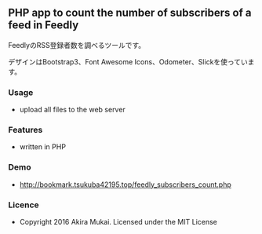 ## PHP app to count the number of subscribers of a feed in Feedly

FeedlyのRSS登録者数を調べるツールです。

デザインはBootstrap3、Font Awesome Icons、Odometer、Slickを使っています。


### Usage

  - upload all files to the web server


### Features

  - written in PHP


### Demo

  - http://bookmark.tsukuba42195.top/feedly_subscribers_count.php


### Licence

  - Copyright 2016 Akira Mukai. Licensed under the MIT License
